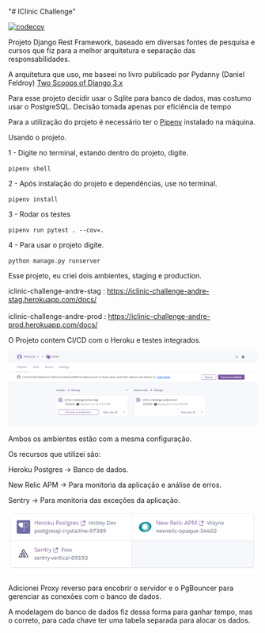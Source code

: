 "# IClinic Challenge"

[![codecov](https://codecov.io/gh/andreemidio/iclinic/branch/main/graph/badge.svg?token=Y8XSDLGJQ9)](https://codecov.io/gh/andreemidio/iclinic)

Projeto Django Rest Framework, baseado em diversas fontes de pesquisa e cursos que fiz para a melhor arquitetura e
separação das responsabilidades.

A arquitetura que uso, me baseei no livro publicado por Pydanny (Daniel
Feldroy)  [Two Scoops of Django 3.x](https://daniel.feldroy.com/pages/books/)

Para esse projeto decidir usar o Sqlite para banco de dados, mas costumo usar o PostgreSQL. Decisão tomada apenas por
eficiência de tempo

Para a utilização do projeto é necessário ter o [Pipenv](https://realpython.com/pipenv-guide/) instalado na máquina.

Usando o projeto.

1 - Digite no terminal, estando dentro do projeto, digite.

``
pipenv shell
``

2 - Após instalação do projeto e dependências, use no terminal.

``pipenv install``

3 - Rodar os testes

``pipenv run pytest . --cov=.``

4 - Para usar o projeto digite.

``
python manage.py runserver
``

Esse projeto, eu criei dois ambientes, staging e production.

iclinic-challenge-andre-stag :  https://iclinic-challenge-andre-stag.herokuapp.com/docs/  <br><br>
iclinic-challenge-andre-prod :  https://iclinic-challenge-andre-prod.herokuapp.com/docs/

O Projeto contem CI/CD com o Heroku e testes integrados.

![Heroku Servers](images/2021-06-19%2016_26_32-Window.png)

Ambos os ambientes estão com a mesma configuração.

Os recursos que utilizei são:

Heroku Postgres -> Banco de dados. <br>

New Relic APM -> Para monitoria da aplicação e análise de erros.<br>

Sentry -> Para monitoria das exceções da aplicação. <br>

![Resources](images/2021-06-19%2016_33_21-Window.png)

Adicionei Proxy reverso para encobrir o servidor e o PgBouncer para gerenciar as conexões com o banco de dados.


A modelagem do banco de dados fiz dessa forma para ganhar tempo, mas  o correto, para cada chave ter uma tabela separada para alocar os dados.
